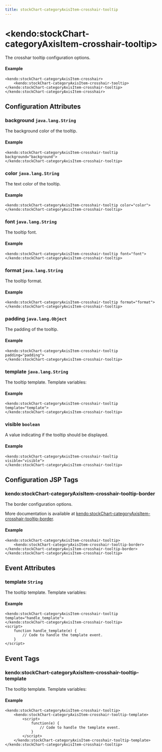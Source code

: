 ```yaml
---
title: stockChart-categoryAxisItem-crosshair-tooltip
---
```


# \<kendo:stockChart-categoryAxisItem-crosshair-tooltip\>

The crosshar tooltip configuration options.

#### Example
    <kendo:stockChart-categoryAxisItem-crosshair>
        <kendo:stockChart-categoryAxisItem-crosshair-tooltip></kendo:stockChart-categoryAxisItem-crosshair-tooltip>
    </kendo:stockChart-categoryAxisItem-crosshair>

## Configuration Attributes

### background `java.lang.String`

The background color of the tooltip.

#### Example
    <kendo:stockChart-categoryAxisItem-crosshair-tooltip background="background">
    </kendo:stockChart-categoryAxisItem-crosshair-tooltip>

### color `java.lang.String`

The text color of the tooltip.

#### Example
    <kendo:stockChart-categoryAxisItem-crosshair-tooltip color="color">
    </kendo:stockChart-categoryAxisItem-crosshair-tooltip>

### font `java.lang.String`

The tooltip font.

#### Example
    <kendo:stockChart-categoryAxisItem-crosshair-tooltip font="font">
    </kendo:stockChart-categoryAxisItem-crosshair-tooltip>

### format `java.lang.String`

The tooltip format.

#### Example
    <kendo:stockChart-categoryAxisItem-crosshair-tooltip format="format">
    </kendo:stockChart-categoryAxisItem-crosshair-tooltip>

### padding `java.lang.Object`

The padding of the tooltip.

#### Example
    <kendo:stockChart-categoryAxisItem-crosshair-tooltip padding="padding">
    </kendo:stockChart-categoryAxisItem-crosshair-tooltip>

### template `java.lang.String`

The tooltip template.
Template variables:

#### Example
    <kendo:stockChart-categoryAxisItem-crosshair-tooltip template="template">
    </kendo:stockChart-categoryAxisItem-crosshair-tooltip>

### visible `boolean`

A value indicating if the tooltip should be displayed.

#### Example
    <kendo:stockChart-categoryAxisItem-crosshair-tooltip visible="visible">
    </kendo:stockChart-categoryAxisItem-crosshair-tooltip>


##  Configuration JSP Tags

### kendo:stockChart-categoryAxisItem-crosshair-tooltip-border

The border configuration options.

More documentation is available at [kendo:stockChart-categoryAxisItem-crosshair-tooltip-border](/api/wrappers/jsp/stockchart/categoryaxisitem-crosshair-tooltip-border).

#### Example

    <kendo:stockChart-categoryAxisItem-crosshair-tooltip>
        <kendo:stockChart-categoryAxisItem-crosshair-tooltip-border></kendo:stockChart-categoryAxisItem-crosshair-tooltip-border>
    </kendo:stockChart-categoryAxisItem-crosshair-tooltip>


## Event Attributes

### template `String`

The tooltip template.
Template variables:


#### Example
    <kendo:stockChart-categoryAxisItem-crosshair-tooltip template="handle_template">
    </kendo:stockChart-categoryAxisItem-crosshair-tooltip>
    <script>
        function handle_template(e) {
            // Code to handle the template event.
        }
    </script>

## Event Tags

### kendo:stockChart-categoryAxisItem-crosshair-tooltip-template

The tooltip template.
Template variables:


#### Example
    <kendo:stockChart-categoryAxisItem-crosshair-tooltip>
        <kendo:stockChart-categoryAxisItem-crosshair-tooltip-template>
            <script>
                function(e) {
                    // Code to handle the template event.
                }
            </script>
        </kendo:stockChart-categoryAxisItem-crosshair-tooltip-template>
    </kendo:stockChart-categoryAxisItem-crosshair-tooltip>

